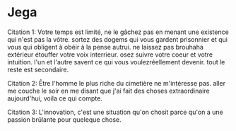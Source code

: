 # Jega
Citation 1:
Votre temps est limité, ne le gâchez pas en menant une existence qui n'est pas la vôtre. sortez des dogems qui vous gardent prisonnier et qui vous qui obligent à obéir à la pense autrui. ne laissez pas brouhaha extérieur étouffer votre voix interrieur. osez suivre votre coeur et votre intuition. l'un et l'autre savent ce qui vous voulezréellement devenir. tout le reste est secondaire.

Citation 2: 
Être l'homme le plus riche du cimetière ne m'intéresse pas. aller me couche le soir en me disant que j'ai fait des choses extraordinaire aujourd'hui, voila ce qui compte.

Citation 3:
L'innovation, c'est une situation qu'on chosit parce qu'on a une passion brûlante pour queleque chose.